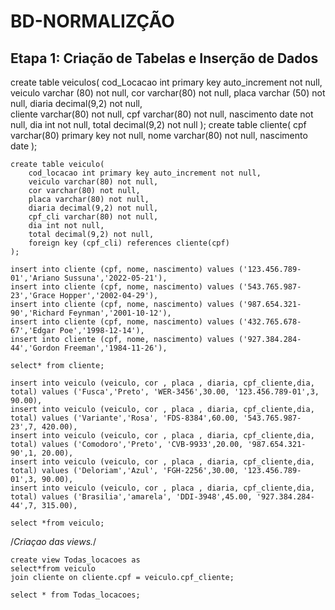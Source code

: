 # BD-NORMALIZÇÃO


## Etapa 1: Criação de Tabelas e Inserção de Dados

create table veiculos(
		cod_Locacao int primary key auto_increment not null,
		veiculo	varchar (80) not null,
		cor	varchar(80) not null,
		placa varchar (50) not null,
		diaria decimal(9,2) not null,	
		cliente varchar(80) not null,
		cpf varchar(80) not null,
		nascimento date not null,
		dia int not null,
		total decimal(9,2) not null
	);
	create table cliente(
		cpf varchar(80) primary key not null,
		nome varchar(80) not null,
		nascimento date 
	);
    
	create table veiculo(
		cod_locacao int primary key auto_increment not null,
		veiculo varchar(80) not null,
		cor varchar(80) not null,
		placa varchar(80) not null,
		diaria decimal(9,2) not null,
		cpf_cli varchar(80) not null,
		dia int not null,
		total decimal(9,2) not null,
		foreign key (cpf_cli) references cliente(cpf)
	);
    
	insert into cliente (cpf, nome, nascimento) values ('123.456.789-01','Ariano Sussuna','2022-05-21'),
	insert into cliente (cpf, nome, nascimento) values ('543.765.987-23','Grace Hopper','2002-04-29'),
	insert into cliente (cpf, nome, nascimento) values ('987.654.321-90','Richard Feynman','2001-10-12'),
	insert into cliente (cpf, nome, nascimento) values ('432.765.678-67','Edgar Poe','1998-12-14'),
	insert into cliente (cpf, nome, nascimento) values ('927.384.284-44','Gordon Freeman','1984-11-26'),
    
	select* from cliente;
    
	insert into veiculo (veiculo, cor , placa , diaria, cpf_cliente,dia, total) values ('Fusca','Preto', 'WER-3456',30.00, '123.456.789-01',3, 90.00),
	insert into veiculo (veiculo, cor , placa , diaria, cpf_cliente,dia, total) values ('Variante','Rosa', 'FDS-8384',60.00, '543.765.987-23',7, 420.00),
	insert into veiculo (veiculo, cor , placa , diaria, cpf_cliente,dia, total) values ('Comodoro','Preto', 'CVB-9933',20.00, '987.654.321-90',1, 20.00),
	insert into veiculo (veiculo, cor , placa , diaria, cpf_cliente,dia, total) values ('Deloriam','Azul', 'FGH-2256',30.00, '123.456.789-01',3, 90.00),
	insert into veiculo (veiculo, cor , placa , diaria, cpf_cliente,dia, total) values ('Brasilia','amarela', 'DDI-3948',45.00, '927.384.284-44',7, 315.00),

	select *from veiculo;
    
/*Criaçao das views.*/

	create view Todas_locacoes as
	select*from veiculo
	join cliente on cliente.cpf = veiculo.cpf_cliente;
    
    select * from Todas_locacoes;
